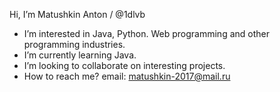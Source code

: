 Hi, I’m Matushkin Anton / @1dlvb
- I’m interested in Java, Python. Web programming and other programming industries.
- I’m currently learning Java.
- I’m looking to collaborate on interesting projects.
- How to reach me? email: matushkin-2017@mail.ru

<!---
1dlvb/1dlvb is a ✨ special ✨ repository because its `README.md` (this file) appears on your GitHub profile.
You can click the Preview link to take a look at your changes.
--->
